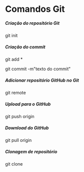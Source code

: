 # Comandos Git

##### Criação do repositório Git

git init

##### Criação do commit

git add *

git commit -m"texto do commit"

##### Adicionar repositório GitHub no Git

git remote

##### Upload para o GitHub

git push origin

##### Download do GitHub

git pull origin

##### Clonagem de repositório

git clone